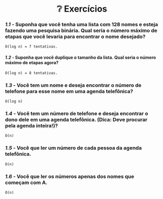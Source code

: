 # **<div style="text-align:center">:grey_question: Exercícios</div>**

### *1.1 -* Suponha que você tenha uma lista com 128 nomes e esteja fazendo uma pesquisa binária. Qual seria o número máximo de etapas que você levaria para encontrar o nome desejado?
    O(log n) = 7 tentativas.

#### *1.2 -* Suponha que você duplique o tamanho da lista. Qual seria o número máximo de etapas agora?
    O(log n) = 8 tentativas.

### *1.3 -* Você tem um nome e deseja encontrar o número de telefone para esse nome em uma agenda telefônica?
    O(log n)

### *1.4 -* Você tem um número de telefone e deseja encontrar o dono dele em uma agenda telefônica. (Dica: Deve procurar pela agenda inteira!)?
    O(n)

### *1.5 -* Você que ler um número de cada pessoa da agenda telefônica.
    O(n)

### *1.6 -* Você que ler os números apenas dos nomes que começam com A.
    O(n)